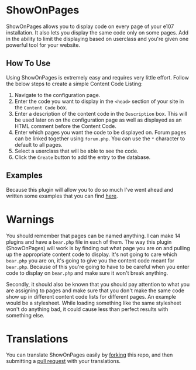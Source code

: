 # ShowOnPages

ShowOnPages allows you to display code on every page of your e107 installation. It also lets you display the same code only on some pages. Add in the ability to limit the displaying based on userclass and you're given one powerful tool for your website.

## How To Use

Using ShowOnPages is extremely easy and requires very little effort. Follow the below steps to create a simple Content Code Listing:

1. Navigate to the configuration page.
2. Enter the code you want to display in the `<head>` section of your site in the `Content Code` box.
3. Enter a description of the content code in the `Description` box. This will be used later on on the configuration page as well as displayed as an HTML comment before the Content Code.
4. Enter which pages you want the code to be displayed on. Forum pages can be linked together using `forum.php`. You can use the `*` character to default to all pages.
5. Select a userclass that will be able to see the code.
6. Click the `Create` button to add the entry to the database.


## Examples

Because this plugin will allow you to do so much I've went ahead and written some examples that you can find [here](https://github.com/septor/showonpages/blob/master/EXAMPLES.mkd).


# Warnings

You should remember that pages can be named anything. I can make 14 plugins and have a `bear.php` file in each of them. The way this plugin (ShowOnPages) will work is by finding out what page you are on and pulling up the appropriate content code to display. It's not going to care which `bear.php` you are on, it's going to give you the content code meant for `bear.php`. Because of this you're going to have to be careful when you enter code to display on `bear.php` and make sure it won't break anything.

Secondly, it should also be known that you should pay attention to what you are assigning to pages and make sure that you don't make the same code show up in different content code lists for different pages. An example would be a stylesheet. While loading something like the same stylesheet won't do anything bad, it could cause less than perfect results with something else.

# Translations

You can translate ShowOnPages easily by [forking](https://help.github.com/articles/fork-a-repo/) this repo, and then submitting a [pull request](https://help.github.com/articles/creating-a-pull-request/) with your translations.
